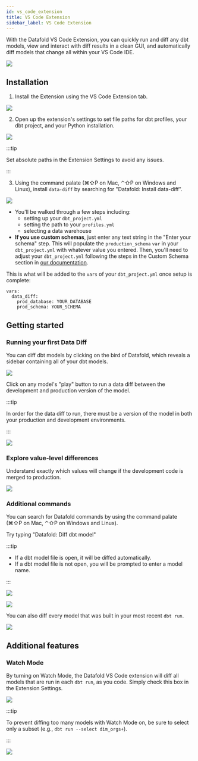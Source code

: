 ```yaml
---
id: vs_code_extension
title: VS Code Extension
sidebar_label: VS Code Extension
---
```


With the Datafold VS Code Extension, you can quickly run and diff any dbt models, view and interact with diff results in a clean GUI, and automatically diff models that change all within your VS Code IDE.

![](../../static/img/vs_code_datafold_gif.gif)

## Installation

1. Install the Extension using the VS Code Extension tab.

![](../../static/img/vs_code_install.png)

2. Open up the extension's settings to set file paths for dbt profiles, your dbt project, and your Python installation.

![](../../static/img/vs_code_settings.png)

:::tip

Set absolute paths in the Extension Settings to avoid any issues.

:::

3. Using the command palate (⌘⇧P on Mac, ⌃⇧P on Windows and Linux), install `data-diff` by searching for "Datafold: Install data-diff". 

![](../../static/img/vs_code_install_data-diff.png)

- You'll be walked through a few steps including:
  - setting up your `dbt_project.yml`
  - setting the path to your `profiles.yml`
  - selecting a data warehouse
- **If you use custom schemas**, just enter any text string in the "Enter your schema" step. This will populate the `production_schema`
  `var` in your `dbt_project.yml` with whatever value you entered. Then, you'll need to adjust your `dbt_project.yml`
  following the steps in the Custom Schema section in [our documentation](../development_testing/open_source/).

This is what will be added to the `vars` of your `dbt_project.yml` once setup is complete:

```
vars:
  data_diff:
    prod_database: YOUR_DATABASE
    prod_schema: YOUR_SCHEMA
```

## Getting started

### Running your first Data Diff

You can diff dbt models by clicking on the bird of Datafold, which reveals a sidebar containing all of your dbt models.

![](../../static/img/vs_code_sidebar.png)

Click on any model's "play" button to run a data diff between the development and production version of the model.

:::tip

In order for the data diff to run, there must be a version of the model in both your production and development environments.

:::

![](../../static/img/vs_code_first_diff.png)

### Explore value-level differences

Understand exactly which values will change if the development code is merged to production.

![](../../static/img/vs_code_diff_values_trial.png)

### Additional commands

You can search for Datafold commands by using the command palate (⌘⇧P on Mac, ⌃⇧P on Windows and Linux). 

Try typing "Datafold: Diff dbt model"

:::tip 

- If a dbt model file is open, it will be diffed automatically.
- If a dbt model file is not open, you will be prompted to enter a model name.

:::

![](../../static/img/vs_code_command_diff_dbt_model.png)

![](../../static/img/vs_code_command_diff_dbt_model_select.png)

You can also diff every model that was built in your most recent `dbt run`.

![](../../static/img/vs_code_command_diff_dbt_run.png)


## Additional features

### Watch Mode

By turning on Watch Mode, the Datafold VS Code extension will diff all models that are run in each `dbt run`, as you code. Simply check this box in the Extension Settings.

![](../../static/img/vs_code_watch_mode.png)

:::tip 

To prevent diffing too many models with Watch Mode on, be sure to select only a subset (e.g., `dbt run --select dim_orgs+`).

:::


![](../../static/img/vs_code_watch_gif.gif)